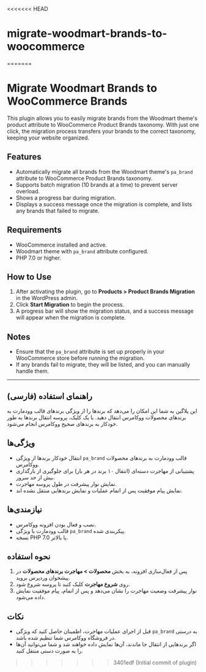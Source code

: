 <<<<<<< HEAD
# migrate-woodmart-brands-to-woocommerce
=======
# Migrate Woodmart Brands to WooCommerce Brands

This plugin allows you to easily migrate brands from the Woodmart theme's product attribute to WooCommerce Product Brands taxonomy. With just one click, the migration process transfers your brands to the correct taxonomy, keeping your website organized.

## Features
- Automatically migrate all brands from the Woodmart theme's `pa_brand` attribute to WooCommerce Product Brands taxonomy.
- Supports batch migration (10 brands at a time) to prevent server overload.
- Shows a progress bar during migration.
- Displays a success message once the migration is complete, and lists any brands that failed to migrate.

## Requirements
- WooCommerce installed and active.
- Woodmart theme with `pa_brand` attribute configured.
- PHP 7.0 or higher.

## How to Use
1. After activating the plugin, go to **Products > Product Brands Migration** in the WordPress admin.
2. Click **Start Migration** to begin the process.
3. A progress bar will show the migration status, and a success message will appear when the migration is complete.

## Notes
- Ensure that the `pa_brand` attribute is set up properly in your WooCommerce store before running the migration.
- If any brands fail to migrate, they will be listed, and you can manually handle them.

---

## راهنمای استفاده (فارسی)

این پلاگین به شما این امکان را می‌دهد که برندها را از ویژگی برندهای قالب وودمارت به برندهای محصولات ووکامرس انتقال دهید. با یک کلیک، پروسه انتقال برندها به طور خودکار به برندهای صحیح ووکامرس انجام می‌شود.

## ویژگی‌ها
- انتقال خودکار برندها از ویژگی `pa_brand` قالب وودمارت به برندهای محصولات ووکامرس.
- پشتیبانی از مهاجرت دسته‌ای (انتقال ۱۰ برند در هر بار) برای جلوگیری از بارگذاری بیش از حد سرور.
- نمایش نوار پیشرفت در طول پروسه مهاجرت.
- نمایش پیام موفقیت پس از اتمام عملیات و نمایش برندهایی منتقل نشده اند.

## نیازمندی‌ها
- نصب و فعال بودن افزونه ووکامرس.
- قالب وودمارت با ویژگی `pa_brand` پیکربندی شده.
- نسخه PHP 7.0 یا بالاتر.

## نحوه استفاده
1. پس از فعال‌سازی افزونه، به بخش **محصولات > مهاجرت برندهای محصولات** در پیشخوان وردپرس بروید.
2. روی **شروع مهاجرت** کلیک کنید تا پروسه شروع شود.
3. نوار پیشرفت وضعیت مهاجرت را نشان می‌دهد و پس از اتمام، پیام موفقیت نمایش داده می‌شود.

## نکات
- قبل از اجرای عملیات مهاجرت، اطمینان حاصل کنید که ویژگی `pa_brand` به درستی در فروشگاه ووکامرس شما تنظیم شده باشد.
- اگر برندهایی از انتقال جا ماندند، آن‌ها نمایش داده خواهند شد و شما می‌توانید آن‌ها را به صورت دستی منتقل کنید.
>>>>>>> 3401edf (Initial commit of plugin)

